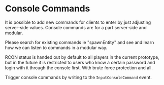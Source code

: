 # Console Commands

It is possible to add new commands for clients to enter by just adjusting server-side values. Console commands are for a part server-side and modular.

Please search for existing commands ie "spawnEntity" and see and learn how we can listen to commands in a modular way. 

RCON status is handed out by default to all players in the current prototype, but in the future it is restricted to users who know a certain password and login with it through the console first. With brute force protection and all.

Trigger console commands by writing to the `InputConsoleCommand` event.
